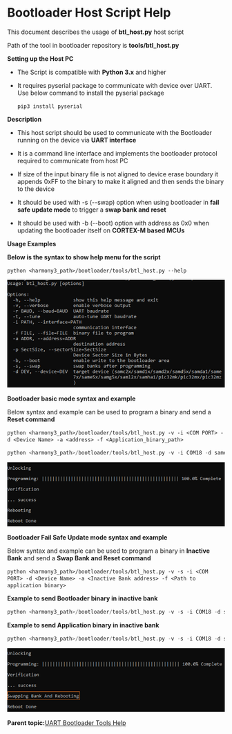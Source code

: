 # Bootloader Host Script Help

This document describes the usage of **btl\_host.py** host script

Path of the tool in bootloader repository is **tools/btl\_host.py**

**Setting up the Host PC**

-   The Script is compatible with **Python 3.x** and higher

-   It requires pyserial package to communicate with device over UART. Use below command to install the pyserial package

    ```
    pip3 install pyserial
    ```


**Description**

-   This host script should be used to communicate with the Bootloader running on the device via **UART interface**

-   It is a command line interface and implements the bootloader protocol required to communicate from host PC

-   If size of the input binary file is not aligned to device erase boundary it appends 0xFF to the binary to make it aligned and then sends the binary to the device

-   It should be used with -s \(--swap\) option when using bootloader in **fail safe update mode** to trigger a **swap bank and reset**

-   It should be used with -b \(--boot\) option with address as 0x0 when updating the bootloader itself on **CORTEX-M based MCUs**


**Usage Examples**

**Below is the syntax to show help menu for the script**

```
python <harmony3_path>/bootloader/tools/btl_host.py --help
```

![btl_host_help_menu](GUID-CF3E2CCE-43F4-476E-B05B-52E357EEC69A-low.png)

**Bootloader basic mode syntax and example**

Below syntax and example can be used to program a binary and send a **Reset command**

```
python <harmony3_path>/bootloader/tools/btl_host.py -v -i <COM PORT> -d <Device Name> -a <address> -f <Application_binary_path>
```

```c
python <harmony3_path>/bootloader/tools/btl_host.py -v -i COM18 -d same5x -a 0x2000 -f <harmony3_path>/bootloader_apps_uart/apps/uart_bootloader/test_app/firmware/sam_e54_xpro.X/dist/sam_e54_xpro/production/sam_e54_xpro.X.production.bin
```

![btl_host_output](GUID-9D45B2EF-7159-4DF7-BC6F-3C43C2113B07-low.png)

**Bootloader Fail Safe Update mode syntax and example**

Below syntax and example can be used to program a binary in **Inactive Bank** and send a **Swap Bank and Reset command**

```
python <harmony3_path>/bootloader/tools/btl_host.py -v -s -i <COM PORT> -d <Device Name> -a <Inactive Bank address> -f <Path to application binary>
```

**Example to send Bootloader binary in inactive bank**

```c
python <harmony3_path>/bootloader/tools/btl_host.py -v -s -i COM18 -d same5x -a 0x80000 -f <harmony3_path>/bootloader_apps_uart/apps/uart_fail_safe_bootloader/bootloader/firmware/sam_e54_xpro.X/dist/sam_e54_xpro/production/sam_e54_xpro.X.production.bin
```

**Example to send Application binary in inactive bank**

```c
python <harmony3_path>/bootloader/tools/btl_host.py -v -s -i COM18 -d same5x -a 0x82000 -f <harmony3_path>/bootloader_apps_uart/apps/uart_fail_safe_bootloader/test_app/firmware/sam_e54_xpro.X/dist/sam_e54_xpro/production/sam_e54_xpro.X.production.bin
```

![btl_host_swap_bank_output](GUID-B367FCAD-1CB9-4E48-90C5-AD32D7CB2DC9-low.png)

**Parent topic:**[UART Bootloader Tools Help](GUID-FF183F68-D719-491F-A013-76044AD83756.md)

